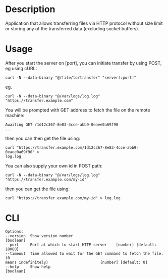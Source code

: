 # Description
Application that allows transferring files via HTTP protocol without size limit or storing any of the transferred data (excluding socket buffers).

# Usage
After you start the server on [port], you can initiate transfer by using
POST, eg using cURL:

```shell
curl -N --data-binary "@/file/to/transfer" "server[:port]"
```

eg.
```shell
curl -N --data-binary "@/var/logs/log.log" "https://transfer.example.com"
```
You will be prompted with GET address to fetch the file on the remote
machine:

```shell
Awaiting GET /1d12c367-8e83-4cce-abb9-0eaee0a69f90
...
```

then you can then get the file using:
```shell
curl "https://transfer.example.com/1d12c367-8e83-4cce-abb9-0eaee0a69f90" >
log.log
```

You can also supply your own id in POST path:
```shell
curl -N --data-binary "@/var/logs/log.log"
"https://transfer.example.com/my-id"
```
then you can get the file using:
```shell
curl "https://transfer.example.com/my-id" > log.log
```
# CLI
```shell
Options:
--version  Show version number                                   [boolean]
--port     Port at which to start HTTP server    [number] [default: 18080]
--timeout  Time allowed to wait for the GET command to fetch the file. (0
means indefinitely)                       [number] [default: 0]
--help     Show help                                             [boolean]
```
